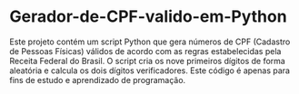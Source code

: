 # Gerador-de-CPF-valido-em-Python
 Este projeto contém um script Python que gera números de CPF (Cadastro de Pessoas Físicas) válidos de acordo com as regras estabelecidas pela Receita Federal do Brasil. O script cria os nove primeiros dígitos de forma aleatória e calcula os dois dígitos verificadores. Este código é apenas para fins de estudo e aprendizado de programação.
